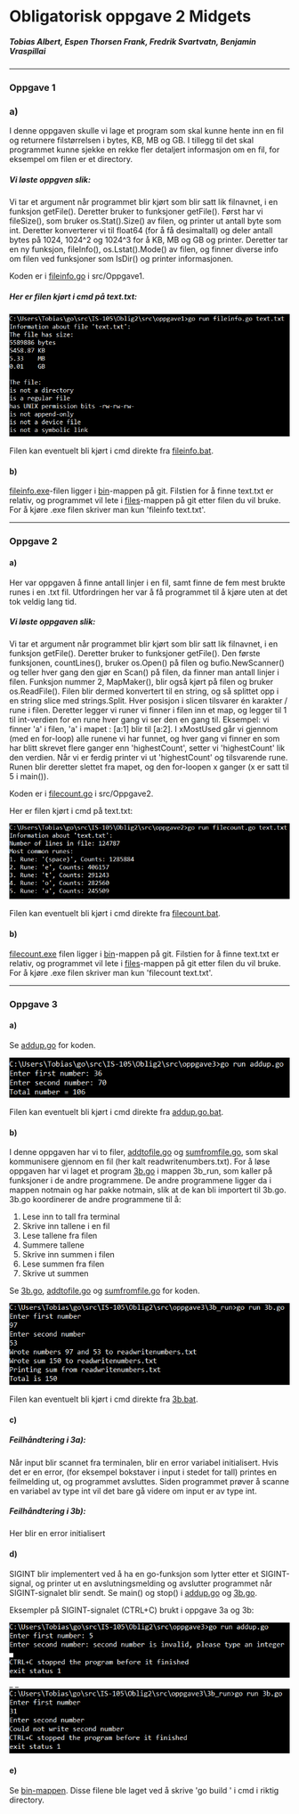# Obligatorisk oppgave 2 Midgets

##### _Tobias Albert_, _Espen Thorsen Frank_, _Fredrik Svartvatn_, _Benjamin Vraspillai_

----

### Oppgave 1  

### a)

I denne oppgaven skulle vi lage et program som skal kunne hente inn en fil og returnere filstørrelsen i bytes, KB, MB og GB. I tillegg til det skal programmet kunne sjekke en rekke fler detaljert informasjon om en fil, for eksempel om filen er et directory.
##### Vi løste oppgven slik:

Vi tar et argument når programmet blir kjørt som blir satt lik filnavnet, i en funksjon getFile(). Deretter bruker to funksjoner getFile(). Først har vi fileSize(), som bruker os.Stat().Size() av filen, og printer ut antall byte som int. Deretter konverterer vi til float64 (for å få desimaltall) og deler antall bytes på 1024, 1024^2 og 1024^3 for å KB, MB og GB og printer. Deretter tar en ny funksjon, fileInfo(), os.Lstat().Mode() av filen, og finner diverse info om filen ved funksjoner som IsDir() og printer informasjonen.

Koden er i [fileinfo.go](https://raw.githubusercontent.com/TobiasAlbert123/IS-105/master/Oblig2/src/oppgave2/fileinfo.go) i src/Oppgave1.


##### Her er filen kjørt i cmd på text.txt:  

![Bilde av oppgave 1 ikke funnet](https://raw.githubusercontent.com/TobiasAlbert123/IS-105/master/Oblig2/images/oppgave1.png "Oppgave 1 resultat i cmd")

Filen kan eventuelt bli kjørt i cmd direkte fra [fileinfo.bat](https://github.com/TobiasAlbert123/IS-105/blob/master/Oblig2/src/oppgave1/fileinfo.bat).

#### b)

[fileinfo.exe](https://github.com/TobiasAlbert123/IS-105/tree/master/Oblig2/src/bin/fileinfo.exe)-filen ligger i [bin](https://github.com/TobiasAlbert123/IS-105/tree/master/Oblig2/src/bin)-mappen på git. Filstien for å finne text.txt er relativ, og programmet vil lete i [files](https://github.com/TobiasAlbert123/IS-105/tree/master/Oblig2/src/files)-mappen på git etter filen du vil bruke. For å kjøre .exe filen skriver man kun 'fileinfo text.txt'.

----

### Oppgave 2

#### a)

Her var oppgaven å finne antall linjer i en fil, samt finne de fem mest brukte runes i en .txt fil. Utfordringen her var å få programmet til å kjøre uten at det tok veldig lang tid.

##### Vi løste oppgaven slik:
Vi tar et argument når programmet blir kjørt som blir satt lik filnavnet, i en funksjon getFile(). Deretter bruker to funksjoner getFile(). Den første funksjonen, countLines(), bruker os.Open() på filen og bufio.NewScanner() og teller hver gang den gjør en Scan() på filen, da finner man antall linjer i filen. Funksjon nummer 2, MapMaker(), blir også kjørt på filen og bruker os.ReadFile(). Filen blir dermed konvertert til en string, og så splittet opp i en string slice med strings.Split. Hver posisjon i slicen tilsvarer én karakter / rune i filen. Deretter legger vi runer vi finner i filen inn et map, og legger til 1 til int-verdien for en rune hver gang vi ser den en gang til. Eksempel: vi finner 'a' i filen, 'a' i mapet : [a:1] blir til [a:2]. I xMostUsed går vi gjennom (med en for-loop) alle runene vi har funnet, og hver gang vi finner en som har blitt skrevet flere ganger enn 'highestCount', setter vi 'highestCount' lik den verdien. Når vi er ferdig printer vi ut 'highestCount' og tilsvarende rune. Runen blir deretter slettet fra mapet, og den for-loopen x ganger (x er satt til 5 i main()).  

Koden er i [filecount.go](https://raw.githubusercontent.com/TobiasAlbert123/IS-105/master/Oblig2/src/oppgave2/filecount.go) i src/Oppgave2.  


Her er filen kjørt i cmd på text.txt:  

![Bilde av oppgave 2 ikke funnet](https://raw.githubusercontent.com/TobiasAlbert123/IS-105/master/Oblig2/images/oppgave2.png "Oppgave 2 resultat i cmd")  

Filen kan eventuelt bli kjørt i cmd direkte fra [filecount.bat](https://github.com/TobiasAlbert123/IS-105/blob/master/Oblig2/src/oppgave2/filecount.bat).

#### b)

[filecount.exe](https://github.com/TobiasAlbert123/IS-105/tree/master/Oblig2/src/bin/filecount.exe) filen ligger i [bin](https://github.com/TobiasAlbert123/IS-105/tree/master/Oblig2/src/bin)-mappen på git. Filstien for å finne text.txt er relativ, og programmet vil lete i [files]()-mappen på git etter filen du vil bruke. For å kjøre .exe filen skriver man kun 'filecount text.txt'.

----

### Oppgave 3

#### a)

Se [addup.go](https://github.com/TobiasAlbert123/IS-105/tree/master/Oblig2/src/oppgave3/addup.go) for koden.  

![Bilde av oppgave 3a ikke funnet](https://raw.githubusercontent.com/TobiasAlbert123/IS-105/master/Oblig2/images/oppgave3a.png "Oppgave 3a resultat i cmd")  

Filen kan eventuelt bli kjørt i cmd direkte fra [addup.go.bat](https://github.com/TobiasAlbert123/IS-105/blob/master/Oblig2/src/oppgave3/addup.bat).

#### b)

I denne oppgaven har vi to filer, [addtofile.go](https://github.com/TobiasAlbert123/IS-105/tree/master/Oblig2/src/oppgave3/notmain/addtofile.go) og [sumfromfile.go](https://github.com/TobiasAlbert123/IS-105/tree/master/Oblig2/src/oppgave3/notmain/sumfromfile.go), som skal kommunisere gjennom en fil (her kalt readwritenumbers.txt). For å løse oppgaven har vi laget et program [3b.go](https://github.com/TobiasAlbert123/IS-105/tree/master/Oblig2/src/oppgave3/3b_run/3b.go) i mappen 3b_run, som kaller på funksjoner i de andre programmene. De andre programmene ligger da i mappen notmain og har pakke notmain, slik at de kan bli importert til 3b.go. 3b.go koordinerer de andre programmene til å:
1. Lese inn to tall fra terminal
2. Skrive inn tallene i en fil
3. Lese tallene fra filen
4. Summere tallene
5. Skrive inn summen i filen
6. Lese summen fra filen
7. Skrive ut summen

Se [3b.go](https://github.com/TobiasAlbert123/IS-105/tree/master/Oblig2/src/oppgave3/3b_run/3b.go), [addtofile.go](https://github.com/TobiasAlbert123/IS-105/tree/master/Oblig2/src/oppgave3/notmain/addtofile.go) og [sumfromfile.go](https://github.com/TobiasAlbert123/IS-105/tree/master/Oblig2/src/oppgave3/notmain/sumfromfile.go) for koden.   

![Bilde av oppgave 3b ikke funnet](https://raw.githubusercontent.com/TobiasAlbert123/IS-105/master/Oblig2/images/oppgave3b.png "Oppgave 3b resultat i cmd")  

Filen kan eventuelt bli kjørt i cmd direkte fra [3b.bat](https://github.com/TobiasAlbert123/IS-105/blob/master/Oblig2/src/oppgave3/3b_run/3b.bat).

#### c)

##### Feilhåndtering i 3a):  
Når input blir scannet fra terminalen, blir en error variabel initialisert. Hvis det er en error, (for eksempel bokstaver i input i stedet for tall) printes en feilmelding ut, og programmet avsluttes. Siden programmet prøver å scanne en variabel av type int vil det bare gå videre om input er av type int.  

##### Feilhåndtering i 3b):
Her blir en error initialisert 


#### d)

SIGINT blir implementert ved å ha en go-funksjon som lytter etter et SIGINT-signal, og printer ut en avslutningsmelding og avslutter programmet når SIGINT-signalet blir sendt. Se main() og stop() i [addup.go](https://github.com/TobiasAlbert123/IS-105/tree/master/Oblig2/src/oppgave3/addup.go) og [3b.go](https://github.com/TobiasAlbert123/IS-105/tree/master/Oblig2/src/oppgave3/3b_run/3b.go).

Eksempler på SIGINT-signalet (CTRL+C) brukt i oppgave 3a og 3b:  

![Bilde av oppgave 3c1 ikke funnet](https://raw.githubusercontent.com/TobiasAlbert123/IS-105/master/Oblig2/images/sigint3a.png "Oppgave 3c resultat i cmd")  
_ _  
![Bilde av oppgave 3c2 ikke funnet](https://raw.githubusercontent.com/TobiasAlbert123/IS-105/master/Oblig2/images/sigint3b.png "Oppgave 3c resultat i cmd")

#### e)

Se [bin-mappen](https://github.com/TobiasAlbert123/IS-105/tree/master/Oblig2/src/bin). Disse filene ble laget ved å skrive 'go build <filnavn>' i cmd i riktig directory.